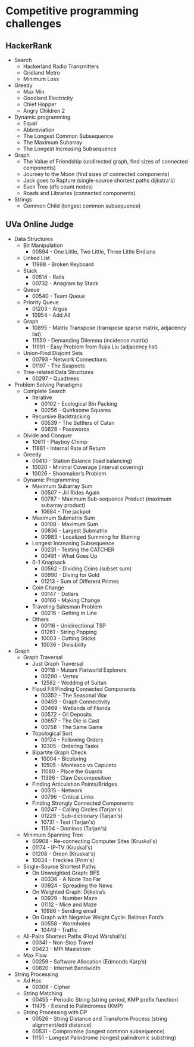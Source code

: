 # Competitive programming challenges 
## HackerRank
* Search
  * Hackerland Radio Transmitters
  * Gridland Metro
  * Minimum Loss
* Greedy
  * Max Min
  * Goodland Electricity
  * Chief Hopper
  * Angry Children 2
* Dynamic programming
  * Equal
  * Abbreviation
  * The Longest Common Subsequence
  * The Maximum Subarray
  * The Longest Increasing Subsequence
* Graph
  * The Value of Friendship (undirected graph, find sizes of connected components)
  * Journey to the Moon (find sizes of connected components)
  * Jack goes to Rapture (single-source shortest paths dijkstra's)
  * Even Tree (dfs count nodes)
  * Roads and Libraries (connected components)
* Strings
  * Common Child (longest common subsequence)

## UVa Online Judge
* Data Structures
  * Bit Manipulation
    * 00594 - One Little, Two Little, Three Little Endians
  * Linked List
    * 11988 - Broken Keyboard
  * Stack
    * 00514 - Rails
    * 00732 - Anagram by Stack
  * Queue
    * 00540 - Team Queue
  * Priority Queue
    * 01203 - Argus
    * 10954 - Add All
  * Graph
    * 10895 - Matrix Transpose (transpose sparse matrix, adjacency list)
    * 11550 - Demanding Dilemma (incidence matrix)
    * 11991 - Easy Problem from Rujia Liu (adjacency list)
  * Union-Find Disjoint Sets
    * 00793 - Network Connections
    * 01197 - The Suspects
  * Tree-related Data Structures
    * 00297 - Quadtrees
* Problem Solving Paradigms
  * Complete Search
    * Iterative
      * 00102 - Ecological Bin Packing
      * 00256 - Quirksome Squares
    * Recursive Backtracking
      * 00539 - The Settlers of Catan
      * 00628 - Passwords
  * Divide and Conquer
    * 10611 - Playboy Chimp
    * 11881 - Internal Rate of Return
  * Greedy
    * 00410 - Station Balance (load balancing)
    * 10020 - Minimal Coverage (interval covering)
    * 10026 - Shoemaker’s Problem
  * Dynamic Programming
    * Maximum Subarray Sum
      * 00507 - Jill Rides Again
      * 00787 - Maximum Sub-sequence Product (maximum subarray product)
      * 10684 - The jackpot
    * Maximum Submatrix Sum
      * 00108 - Maximum Sum
      * 00836 - Largest Submatrix
      * 00983 - Localized Summing for Blurring
    * Longest Increasing Subsequence
      * 00231 - Testing the CATCHER
      * 00481 - What Goes Up
    * 0-1 Knapsack
      * 00562 - Dividing Coins (subset sum)
      * 00990 - Diving for Gold
      * 01213 - Sum of Different Primes
    * Coin Change
      * 00147 - Dollars
      * 00166 - Making Change
    * Traveling Salesman Problem
      * 00216 - Getting in Line
    * Others
      * 00116 - Unidirectional TSP
      * 01261 - String Popping
      * 10003 - Cutting Sticks
      * 10036 - Divisibility
* Graph
  * Graph Traversal
    * Just Graph Traversal
      * 00118 - Mutant Flatworld Explorers
      * 00280 - Vertex
      * 12582 - Wedding of Sultan
    * Flood Fill/Finding Connected Components
      * 00352 - The Seasonal War
      * 00459 - Graph Connectivity
      * 00469 - Wetlands of Florida
      * 00572 - Oil Deposits
      * 00657 - The Die is Cast
      * 00758 - The Same Game
    * Topological Sort
      * 00124 - Following Orders
      * 10305 - Ordering Tasks
    * Bipartite Graph Check
      * 10004 - Bicoloring
      * 10505 - Montesco vs Capuleto
      * 11080 - Place the Guards
      * 11396 - Claw Decomposition
    * Finding Articulation Points/Bridges
      * 00315 - Network
      * 00796 - Critical Links
    * Finding Strongly Connected Components
      * 00247 - Calling Circles (Tarjan's)
      * 01229 - Sub-dictionary (Tarjan's)
      * 10731 - Test (Tarjan's)
      * 11504 - Dominos (Tarjan's)
  * Minimum Spanning Tree
    * 00908 - Re-connecting Computer Sites (Kruskal's)
    * 01174 - IP-TV (Kruskal's)
    * 01208 - Oreon (Kruskal's)
    * 10034 - Freckles (Prim's)
  * Single-Source Shortest Paths
    * On Unweighted Graph: BFS
      * 00336 - A Node Too Far
      * 00924 - Spreading the News
    * On Weighted Graph: Dijkstra’s
      * 00929 - Number Maze 
      * 01112 - Mice and Maze
      * 10986 - Sending email
    * On Graph with Negative Weight Cycle: Bellman Ford’s
      * 00558 - Wormholes
      * 10449 - Traffic
  * All-Pairs Shortest Paths (Floyd Warshall’s)
    * 00341 - Non-Stop Travel
    * 00423 - MPI Maelstrom
  * Max Flow
    * 00259 - Software Allocation (Edmonds Karp’s)
    * 00820 - Internet Bandwidth 
* String Processing
  * Ad Hoc
    * 00306 - Cipher
  * String Matching
    * 00455 - Periodic String (string period, KMP prefix function)
    * 11475 - Extend to Palindromes (KMP)
  * String Processing with DP
    * 00526 - String Distance and Transform Process (string alignment/edit distance)
    * 00531 - Compromise (longest common subsequence)
    * 11151 - Longest Palindrome (longest palindromic substring)
